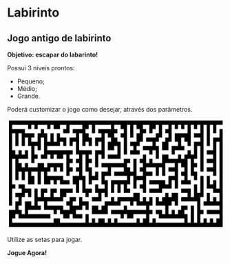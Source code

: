 # Labirinto
## Jogo antigo de labirinto
**Objetivo: escapar do labarinto!**

Possui 3 níveis prontos:
- Pequeno;
- Médio;
- Grande.

Poderá customizar o jogo como desejar, através dos parâmetros.

![Exemplo de Labirinto](images/labirintomedio.png)

Utilize as setas para jogar.

**Jogue Agora!**